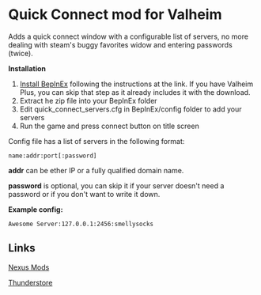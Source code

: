 # Quick Connect mod for Valheim

Adds a quick connect window with a configurable list of servers, no more dealing with steam's buggy favorites widow and entering passwords (twice).  
  
**Installation**
1.  [Install BepInEx](https://valheim.thunderstore.io/package/denikson/BepInExPack_Valheim/) following the instructions at the link.
      If you have Valheim Plus, you can skip that step as it already includes it with the download.
3.  Extract he zip file into your BepInEx folder
4.  Edit quick_connect_servers.cfg in BepInEx/config folder to add your servers
5.  Run the game and press connect button on title screen

Config file has a list of servers in the following format:
  

```
name:addr:port[:password]
```

**addr** can be ether IP or a fully qualified domain name.

**password** is optional, you can skip it if your server doesn't need a password or if you don't want to write it down.
  
**Example config:**

```
Awesome Server:127.0.0.1:2456:smellysocks
```

## Links

[Nexus Mods](https://www.nexusmods.com/valheim/mods/193)

[Thunderstore](https://valheim.thunderstore.io/package/bdew/QuickConnect/)
